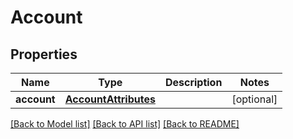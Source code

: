 # Account

## Properties
Name | Type | Description | Notes
------------ | ------------- | ------------- | -------------
**account** | [**AccountAttributes**](AccountAttributes.md) |  | [optional] 

[[Back to Model list]](../README.md#documentation-for-models) [[Back to API list]](../README.md#documentation-for-api-endpoints) [[Back to README]](../README.md)


